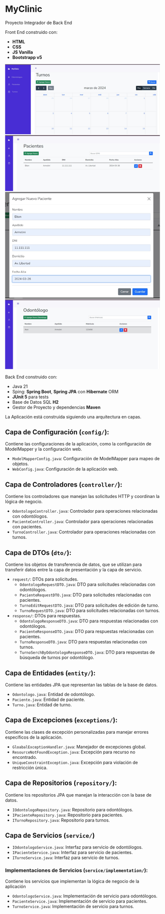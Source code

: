 # MyClinic

Proyecto Integrador de Back End

Front End construido con: 
- **HTML**
- **CSS**
- **JS Vanilla**
- **Bootstrapp v5**

![Vista de los Turnos](images-for-reademe/vistaDeLosTurnos.jpg)
![Vista de Pacientes](images-for-reademe/vistaPacientes.jpg)
![Agregar Paciente](images-for-reademe/addPaciente.jpg)
![Vista de Odontólogos](images-for-reademe/vistaOdontologos.jpg)

Back End construido con: 
- Java 21
- Sping: **Spring Boot**, **Spring JPA** con **Hibernate** ORM 
- **JUnit 5** para tests
- Base de Datos SQL **H2**
- Gestor de Proyecto y dependencias **Maven**

La Aplicación está construida siguiendo una arquitectura en capas. 

## Capa de Configuración (`config/`): 
Contiene las configuraciones de la aplicación, como la configuración de ModelMapper y la configuración web.

- `ModelMapperConfig.java`: Configuración de ModelMapper para mapeo de objetos.
- `WebConfig.java`: Configuración de la aplicación web.

## Capa de Controladores (`controller/`):
Contiene los controladores que manejan las solicitudes HTTP y coordinan la lógica de negocio.

- `OdontologoController.java`: Controlador para operaciones relacionadas con odontólogos.
- `PacienteController.java`: Controlador para operaciones relacionadas con pacientes.
- `TurnoController.java`: Controlador para operaciones relacionadas con turnos.

## Capa de DTOs (`dto/`): 
Contiene los objetos de transferencia de datos, que se utilizan para transferir datos entre la capa de presentación y la capa de servicio.

- `request/`: DTOs para solicitudes.
  - `OdontologoRequestDTO.java`: DTO para solicitudes relacionadas con odontólogos.
  - `PacienteRequestDTO.java`: DTO para solicitudes relacionadas con pacientes.
  - `TurnoEditRequestDTO.java`: DTO para solicitudes de edición de turno.
  - `TurnoRequestDTO.java`: DTO para solicitudes relacionadas con turnos.
- `response/`: DTOs para respuestas.
  - `OdontologoResponseDTO.java`: DTO para respuestas relacionadas con odontólogos.
  - `PacienteResponseDTO.java`: DTO para respuestas relacionadas con pacientes.
  - `TurnoResponseDTO.java`: DTO para respuestas relacionadas con turnos.
  - `TurnoSerchByOdontologoResponseDTO.java`: DTO para respuestas de búsqueda de turnos por odontólogo.

## Capa de Entidades (`entity/`): 
Contiene las entidades JPA que representan las tablas de la base de datos.

- `Odontologo.java`: Entidad de odontólogo.
- `Paciente.java`: Entidad de paciente.
- `Turno.java`: Entidad de turno.

## Capa de Excepciones (`exceptions/`): 
 Contiene las clases de excepción personalizadas para manejar errores específicos de la aplicación.

- `GloabalExceptionHandler.java`: Manejador de excepciones global.
- `ResourceNotFoundException.java`: Excepción para recurso no encontrado.
- `UniqueConstraintException.java`: Excepción para violación de restricción única.

## Capa de Repositorios (`repository/`): 
Contiene los repositorios JPA que manejan la interacción con la base de datos.

- `IOdontologoRepository.java`: Repositorio para odontólogos.
- `IPacienteRepository.java`: Repositorio para pacientes.
- `ITurnoRepository.java`: Repositorio para turnos.

## Capa de Servicios (`service/`)

- `IOdontologoService.java`: Interfaz para servicio de odontólogos.
- `IPacienteService.java`: Interfaz para servicio de pacientes.
- `ITurnoService.java`: Interfaz para servicio de turnos.

### Implementaciones de Servicios (`service/implementation/`):
  Contiene los servicios que implementan la lógica de negocio de la aplicación

- `OdontologoService.java`: Implementación de servicio para odontólogos.
- `PacienteService.java`: Implementación de servicio para pacientes.
- `TurnoService.java`: Implementación de servicio para turnos.
